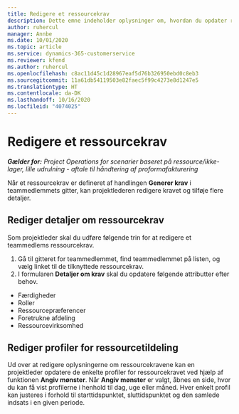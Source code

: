 ```yaml
---
title: Redigere et ressourcekrav
description: Dette emne indeholder oplysninger om, hvordan du opdater ressourcekravsoplysninger.
author: ruhercul
manager: Annbe
ms.date: 10/01/2020
ms.topic: article
ms.service: dynamics-365-customerservice
ms.reviewer: kfend
ms.author: ruhercul
ms.openlocfilehash: c8ac11d45c1d28967eaf5d76b326950ebd0c8eb3
ms.sourcegitcommit: 11a61db54119503e82faec5f99c4273e8d1247e5
ms.translationtype: HT
ms.contentlocale: da-DK
ms.lasthandoff: 10/16/2020
ms.locfileid: "4074025"
---
```

# <a name="edit-a-resource-requirement"></a>Redigere et ressourcekrav

_**Gælder for:** Project Operations for scenarier baseret på ressource/ikke-lager, lille udrulning - aftale til håndtering af proformafakturering_

Når et ressourcekrav er defineret af handlingen **Generer krav** i teammedlemmets gitter, kan projektlederen redigere kravet og tilføje flere detaljer.

## <a name="edit-resource-requirement-details"></a>Rediger detaljer om ressourcekrav

Som projektleder skal du udføre følgende trin for at redigere et teammedlems ressourcekrav.

1. Gå til gitteret for teammedlemmet, find teammedlemmet på listen, og vælg linket til de tilknyttede ressourcekrav.
2. I formularen **Detaljer om krav** skal du opdatere følgende attributter efter behov.

- Færdigheder
- Roller
- Ressourcepræferencer
- Foretrukne afdeling
- Ressourcevirksomhed

## <a name="edit-resource-assignment-contours"></a>Rediger profiler for ressourcetildeling

Ud over at redigere oplysningerne om ressourcekravene kan en projektleder opdatere de enkelte profiler for ressourcekravet ved hjælp af funktionen **Angiv mønster**. Når **Angiv mønster** er valgt, åbnes en side, hvor du kan få vist profilerne i henhold til dag, uge eller måned. Hver enkelt profil kan justeres i forhold til starttidspunktet, sluttidspunktet og den samlede indsats i en given periode.
